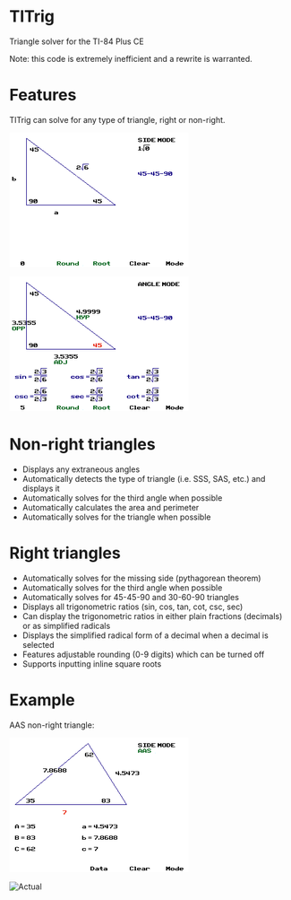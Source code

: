 # TITrig
Triangle solver for the TI-84 Plus CE

Note: this code is extremely inefficient and a rewrite is warranted.

# Features

TITrig can solve for any type of triangle, right or non-right. 

![Square roots](https://raw.githubusercontent.com/Decimation/TITrig/master/sqrt.png)

![45-45-90](https://raw.githubusercontent.com/Decimation/TITrig/master/45_45_90.png)

# Non-right triangles

- Displays any extraneous angles
- Automatically detects the type of triangle (i.e. SSS, SAS, etc.) and displays it
- Automatically solves for the third angle when possible
- Automatically calculates the area and perimeter
- Automatically solves for the triangle when possible

# Right triangles

- Automatically solves for the missing side (pythagorean theorem)
- Automatically solves for the third angle when possible
- Automatically solves for 45-45-90 and 30-60-90 triangles
- Displays all trigonometric ratios (sin, cos, tan, cot, csc, sec)
- Can display the trigonometric ratios in either plain fractions (decimals) or as simplified radicals
- Displays the simplified radical form of a decimal when a decimal is selected
- Features adjustable rounding (0-9 digits) which can be turned off
- Supports inputting inline square roots


# Example

AAS non-right triangle:

![AAS](https://raw.githubusercontent.com/Decimation/TITrig/master/aas.png)

![Actual](https://www.mathsisfun.com/algebra/images/trig-aasex1.gif)


